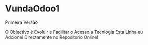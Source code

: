# VundaOdoo1
Primeira Versão

O Objectivo é Evoluir e Facilitar o Acesso a Tecnlogia
Esta Linha eu Adcionei Directamente no Repositorio Online!
